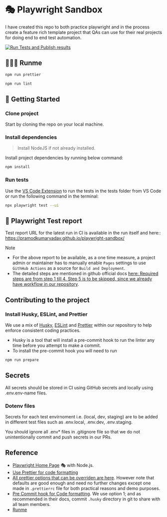 # 🎭 Playwright Sandbox

I have created this repo to both practice playwright and in the process create a feature rich template project that QAs can use for their real projects for doing end to end test automation.

[![Run Tests and Publish results](https://github.com/PramodKumarYadav/playwright-sandbox/actions/workflows/recommended-sharded-run-tests-on-container-and-publish-results-in-same-workflow.yml/badge.svg?branch=main)](https://github.com/PramodKumarYadav/playwright-sandbox/actions/workflows/recommended-sharded-run-tests-on-container-and-publish-results-in-same-workflow.yml)

## 🏃🏻‍♂️ Runme

```sh {"id":"01HR2FSVY5BNKH6WNMC5DVH04H","name":"Format files"}
npm run prettier
```

```bash {"id":"01HR2FPMJVH50H6XJDBNS4Y5DT","name":"Lint files"}
npm run lint
```

## 🚀 Getting Started

### Clone project

Start by cloning the repo on your local machine.

### Install dependencies

> Install NodeJS if not already installed.

Install project dependencies by running below command:

```bash {"id":"01HR2DWKKY17PPTNB0FES9551V"}
npm install
```

### Run tests

Use the [VS Code Extension](https://marketplace.visualstudio.com/items?itemName=ms-playwright.playwright) to run the tests in the tests folder from VS Code or run the following command in the terminal:

```bash {"id":"01HR2DWKKY17PPTNB0FJ5A118B"}
npx playwright test --ui
```

## 🐞 Playwright Test report

Test report URL for the latest run in CI is available in the run itself and here:: https://pramodkumaryadav.github.io/playwright-sandbox/

> [!NOTE]
>
> - For the above report to be available, as a one time measure, a project admin or maintainer has to manually enable `Pages` settings to use `GithHub Actions` as a source for `Build and Deployment`.
> - The detailed steps are mentioned in github official docs [here: Required steps are from step 1 till 4. Step 5 is to be skipped, since we already have workflow in our repository](https://docs.github.com/en/pages/getting-started-with-github-pages/configuring-a-publishing-source-for-your-github-pages-site#publishing-with-a-custom-github-actions-workflow).

## Contributing to the project

### Install Husky, ESLint, and Prettier

We use a mix of [Husky](https://github.com/typicode/husky), [ESLint](https://eslint.org/) and [Prettier](https://prettier.io/) within our repository to help enforce consistent coding practices.

- Husky is a tool that will install a pre-commit hook to run the linter any time before you attempt to make a commit.
- To install the pre-commit hook you will need to run

```bash {"id":"01HR2DWKKY17PPTNB0FJXFTFMV"}
npm run prepare
```

## Secrets

All secrets should be stored in CI using GitHub secrets and locally using .env.env-name files.

### Dotenv files

Secrets for each test envirnoment i.e. (local, dev, staging) are to be added in different test files such as .env.local, .env.dev, .env.staging.

You should ignore all .env\* files in .gitignore file so that we do not unintentionally commit and push secrets in our PRs.

## Reference

- [Playwright Home Page](https://playwright.dev/) 🎭 with Node.js.
- [Use Prettier for code formatting](https://prettier.io/docs/en/)
- [All prettier options that can be overriden are here](https://prettier.io/docs/en/options). However note that defaults are good enough and need no further changes except one made in `.prettierrc` file for both practical reasons and demo purposes.
- [Pre Commit hook for Code formatting](https://prettier.io/docs/en/precommit#option-1-lint-stagedhttpsgithubcomokonetlint-staged). We use option 1; and as recommended in their docs, commit `.husky` directory in git to share with all team members.
- [Runme](https://docs.runme.dev/getting-started)

